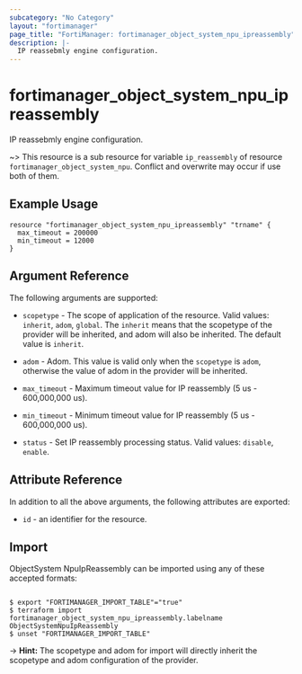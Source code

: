 ```yaml
---
subcategory: "No Category"
layout: "fortimanager"
page_title: "FortiManager: fortimanager_object_system_npu_ipreassembly"
description: |-
  IP reassebmly engine configuration.
---
```


# fortimanager_object_system_npu_ipreassembly
IP reassebmly engine configuration.

~> This resource is a sub resource for variable `ip_reassembly` of resource `fortimanager_object_system_npu`. Conflict and overwrite may occur if use both of them.



## Example Usage

```hcl
resource "fortimanager_object_system_npu_ipreassembly" "trname" {
  max_timeout = 200000
  min_timeout = 12000
}
```

## Argument Reference


The following arguments are supported:

* `scopetype` - The scope of application of the resource. Valid values: `inherit`, `adom`, `global`. The `inherit` means that the scopetype of the provider will be inherited, and adom will also be inherited. The default value is `inherit`.
* `adom` - Adom. This value is valid only when the `scopetype` is `adom`, otherwise the value of adom in the provider will be inherited.

* `max_timeout` - Maximum timeout value for IP reassembly (5 us - 600,000,000 us).
* `min_timeout` - Minimum timeout value for IP reassembly (5 us - 600,000,000 us).
* `status` - Set IP reassembly processing status. Valid values: `disable`, `enable`.



## Attribute Reference

In addition to all the above arguments, the following attributes are exported:
* `id` - an identifier for the resource.

## Import

ObjectSystem NpuIpReassembly can be imported using any of these accepted formats:
```

$ export "FORTIMANAGER_IMPORT_TABLE"="true"
$ terraform import fortimanager_object_system_npu_ipreassembly.labelname ObjectSystemNpuIpReassembly
$ unset "FORTIMANAGER_IMPORT_TABLE"
```
-> **Hint:** The scopetype and adom for import will directly inherit the scopetype and adom configuration of the provider.
